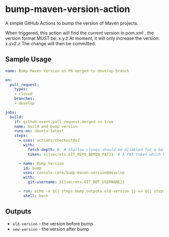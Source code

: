 # bump-maven-version-action

A simple GitHub Actions to bump the version of Maven projects.

When triggered, this action will find the current version in pom.xml , the version format MUST be: x.y.z
At moment, it will only increase the version: x.y+2.z
The change will then be committed.

## Sample Usage

```yaml
name: Bump Maven Version on PR merged to develop branch

on:
  pull_request:
    types:
    - closed
    branches:
    - develop

jobs:
  build:
    if: github.event.pull_request.merged == true
    name: build and bump version
    runs-on: ubuntu-latest
    steps:
      - uses: actions/checkout@v2
        with:
          fetch-depth: 0  # Shallow clones should be disabled for a better relevancy of analysis
          token: ${{secrets.GIT_REPO_ADMIN_PAT}}  # A PAT token which has permission to commit the code

      - name: Bump Version
        id: bump
        uses: console-core/bump-maven-version@develop
        with:
          git-username: ${{secrets.GIT_BOT_USERNAME}}

      - run: echo -e ${{ steps.bump.outputs.old-version }} => ${{ steps.bump.outputs.new-version}}
        shell: bash  
```


## Outputs

* `old-version` - the version before bump
* `new-version` - the version after bump

